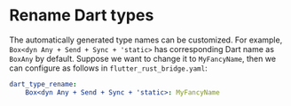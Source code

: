 # Rename Dart types

The automatically generated type names can be customized.
For example, `Box<dyn Any + Send + Sync + 'static>` has corresponding Dart name as `BoxAny` by default.
Suppose we want to change it to `MyFancyName`, then we can configure as follows in `flutter_rust_bridge.yaml`:

```yaml
dart_type_rename:
    Box<dyn Any + Send + Sync + 'static>: MyFancyName
```
